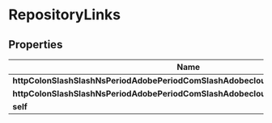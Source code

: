 
# RepositoryLinks

## Properties
Name | Type | Description | Notes
------------ | ------------- | ------------- | -------------
**httpColonSlashSlashNsPeriodAdobePeriodComSlashAdobecloudSlashRelSlashProgram** | [**HalLink**](HalLink.md) |  |  [optional]
**httpColonSlashSlashNsPeriodAdobePeriodComSlashAdobecloudSlashRelSlashBranches** | [**HalLink**](HalLink.md) |  |  [optional]
**self** | [**HalLink**](HalLink.md) |  |  [optional]



